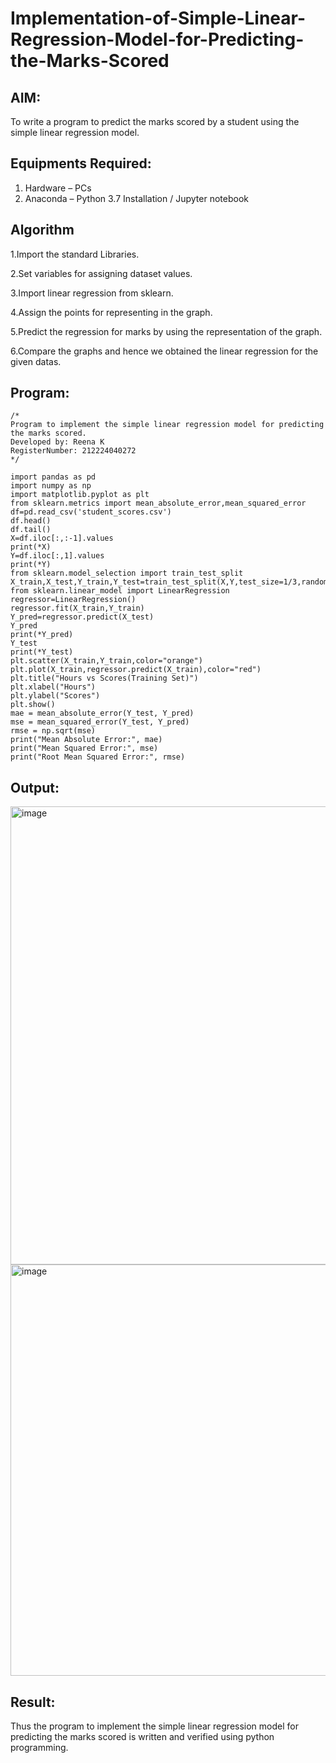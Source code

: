 # Implementation-of-Simple-Linear-Regression-Model-for-Predicting-the-Marks-Scored

## AIM:
To write a program to predict the marks scored by a student using the simple linear regression model.

## Equipments Required:
1. Hardware – PCs
2. Anaconda – Python 3.7 Installation / Jupyter notebook

## Algorithm

1.Import the standard Libraries.

2.Set variables for assigning dataset values.

3.Import linear regression from sklearn.

4.Assign the points for representing in the graph.

5.Predict the regression for marks by using the representation of the graph.

6.Compare the graphs and hence we obtained the linear regression for the given datas.

## Program:
```
/*
Program to implement the simple linear regression model for predicting the marks scored.
Developed by: Reena K
RegisterNumber: 212224040272 
*/
```
```
import pandas as pd
import numpy as np 
import matplotlib.pyplot as plt
from sklearn.metrics import mean_absolute_error,mean_squared_error
df=pd.read_csv('student_scores.csv')
df.head()
df.tail()
X=df.iloc[:,:-1].values
print(*X)
Y=df.iloc[:,1].values
print(*Y)
from sklearn.model_selection import train_test_split
X_train,X_test,Y_train,Y_test=train_test_split(X,Y,test_size=1/3,random_state=0)
from sklearn.linear_model import LinearRegression
regressor=LinearRegression()
regressor.fit(X_train,Y_train)
Y_pred=regressor.predict(X_test)
Y_pred
print(*Y_pred)
Y_test
print(*Y_test)
plt.scatter(X_train,Y_train,color="orange")
plt.plot(X_train,regressor.predict(X_train),color="red")
plt.title("Hours vs Scores(Training Set)")
plt.xlabel("Hours")
plt.ylabel("Scores")
plt.show()
mae = mean_absolute_error(Y_test, Y_pred)
mse = mean_squared_error(Y_test, Y_pred)
rmse = np.sqrt(mse)
print("Mean Absolute Error:", mae)
print("Mean Squared Error:", mse)
print("Root Mean Squared Error:", rmse)
```

## Output:

<img width="1288" height="733" alt="image" src="https://github.com/user-attachments/assets/af8bacd2-5507-47cf-8277-c9c901f5cf99" />


<img width="1017" height="658" alt="image" src="https://github.com/user-attachments/assets/ba37002c-483d-439d-922e-5fc249a9315c" />


## Result:
Thus the program to implement the simple linear regression model for predicting the marks scored is written and verified using python programming.
